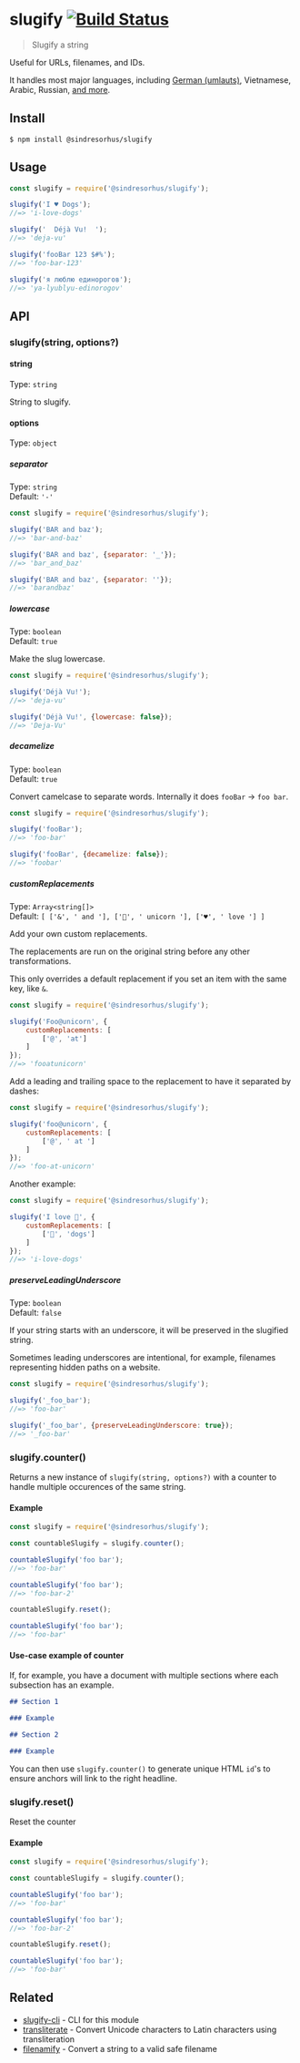 # slugify [![Build Status](https://travis-ci.com/sindresorhus/slugify.svg?branch=master)](https://travis-ci.com/github/sindresorhus/slugify)

> Slugify a string

Useful for URLs, filenames, and IDs.

It handles most major languages, including [German (umlauts)](https://en.wikipedia.org/wiki/Germanic_umlaut), Vietnamese, Arabic, Russian, [and more](https://github.com/sindresorhus/transliterate#supported-languages).

## Install

```
$ npm install @sindresorhus/slugify
```

## Usage

```js
const slugify = require('@sindresorhus/slugify');

slugify('I ♥ Dogs');
//=> 'i-love-dogs'

slugify('  Déjà Vu!  ');
//=> 'deja-vu'

slugify('fooBar 123 $#%');
//=> 'foo-bar-123'

slugify('я люблю единорогов');
//=> 'ya-lyublyu-edinorogov'
```

## API

### slugify(string, options?)

#### string

Type: `string`

String to slugify.

#### options

Type: `object`

##### separator

Type: `string`\
Default: `'-'`

```js
const slugify = require('@sindresorhus/slugify');

slugify('BAR and baz');
//=> 'bar-and-baz'

slugify('BAR and baz', {separator: '_'});
//=> 'bar_and_baz'

slugify('BAR and baz', {separator: ''});
//=> 'barandbaz'
```

##### lowercase

Type: `boolean`\
Default: `true`

Make the slug lowercase.

```js
const slugify = require('@sindresorhus/slugify');

slugify('Déjà Vu!');
//=> 'deja-vu'

slugify('Déjà Vu!', {lowercase: false});
//=> 'Deja-Vu'
```

##### decamelize

Type: `boolean`\
Default: `true`

Convert camelcase to separate words. Internally it does `fooBar` → `foo bar`.

```js
const slugify = require('@sindresorhus/slugify');

slugify('fooBar');
//=> 'foo-bar'

slugify('fooBar', {decamelize: false});
//=> 'foobar'
```

##### customReplacements

Type: `Array<string[]>`\
Default: `[
	['&', ' and '],
	['🦄', ' unicorn '],
	['♥', ' love ']
]`

Add your own custom replacements.

The replacements are run on the original string before any other transformations.

This only overrides a default replacement if you set an item with the same key, like `&`.

```js
const slugify = require('@sindresorhus/slugify');

slugify('Foo@unicorn', {
	customReplacements: [
		['@', 'at']
	]
});
//=> 'fooatunicorn'
```

Add a leading and trailing space to the replacement to have it separated by dashes:

```js
const slugify = require('@sindresorhus/slugify');

slugify('foo@unicorn', {
	customReplacements: [
		['@', ' at ']
	]
});
//=> 'foo-at-unicorn'
```

Another example:

```js
const slugify = require('@sindresorhus/slugify');

slugify('I love 🐶', {
	customReplacements: [
		['🐶', 'dogs']
	]
});
//=> 'i-love-dogs'
```

##### preserveLeadingUnderscore

Type: `boolean`\
Default: `false`

If your string starts with an underscore, it will be preserved in the slugified string.

Sometimes leading underscores are intentional, for example, filenames representing hidden paths on a website.

```js
const slugify = require('@sindresorhus/slugify');

slugify('_foo_bar');
//=> 'foo-bar'

slugify('_foo_bar', {preserveLeadingUnderscore: true});
//=> '_foo-bar'
```

### slugify.counter()

Returns a new instance of `slugify(string, options?)` with a counter to handle multiple occurences of the same string.

#### Example

```js
const slugify = require('@sindresorhus/slugify');

const countableSlugify = slugify.counter();

countableSlugify('foo bar');
//=> 'foo-bar'

countableSlugify('foo bar');
//=> 'foo-bar-2'

countableSlugify.reset();

countableSlugify('foo bar');
//=> 'foo-bar'
```

#### Use-case example of counter

If, for example, you have a document with multiple sections where each subsection has an example.

```md
## Section 1

### Example

## Section 2

### Example
```

You can then use `slugify.counter()` to generate unique HTML `id`'s to ensure anchors will link to the right headline.

### slugify.reset()

Reset the counter

#### Example

```js
const slugify = require('@sindresorhus/slugify');

const countableSlugify = slugify.counter();

countableSlugify('foo bar');
//=> 'foo-bar'

countableSlugify('foo bar');
//=> 'foo-bar-2'

countableSlugify.reset();

countableSlugify('foo bar');
//=> 'foo-bar'
```

## Related

- [slugify-cli](https://github.com/sindresorhus/slugify-cli) - CLI for this module
- [transliterate](https://github.com/sindresorhus/transliterate) - Convert Unicode characters to Latin characters using transliteration
- [filenamify](https://github.com/sindresorhus/filenamify) - Convert a string to a valid safe filename
